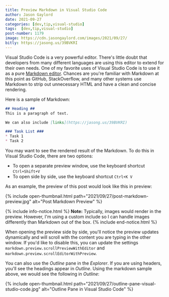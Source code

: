 ```yaml
---
title: Preview Markdown in Visual Studio Code
author: Jason Gaylord
date: 2021-09-27
categories: [dev,tip,visual-studio]
tags:  [dev,tip,visual-studio]
post-number: 1179
image: https://cdn.jasongaylord.com/images/2021/09/27/
bitly: https://jasong.us/39BVKRI
---
```


Visual Studio Code is a very powerful editor. There's little doubt that developers from many different languages are using this editor to extend for their own needs. One of my favorite uses of Visual Studio Code is to use it as a pure [Markdown editor](https://jasong.us/3AGrvVp). Chances are you're familiar with Markdown at this point as GitHub, StackOverflow, and many other systems use Markdown to strip out unnecessary HTML and have a clean and concise rendering. 

Here is a sample of Markdown:

```md
## Heading ##
This is a paragraph of text. 

We can also include [links](https://jasong.us/39BVKRI)

### Task List ###
* Task 1
* Task 2
```

You may want to see the rendered result of the Markdown. To do this in Visual Studio Code, there are two options:

* To open a separate preview window, use the keyboard shortcut `Ctrl+Shift+V`
* To open side by side, use the keyboard shortcut `Ctrl+K V`

As an example, the preview of this post would look like this in preview:

{% include open-thumbnail.html path="2021/09/27/post-markdown-preview.jpg" alt="Post Markdown Preview" %}

{% include info-notice.html %}
<strong>Note:</strong> Typically, images would render in the preview. However, I'm using a custom include so I can handle images differently than Markdown out of the box.
{% include end-notice.html %}

When opening the preview side by side, you'll notice the preview updates dynamically and will scroll with the content you are typing in the other window. If you'd like to disable this, you can update the settings `markdown.preview.scrollPreviewWithEditor` and `markdown.preview.scrollEditorWithPreview`.

You can also use the _Outline_ pane in the _Explorer_. If you are using headers, you'll see the headings appear in _Outline_. Using the markdown sample above, we would see the following in _Outline_:

{% include open-thumbnail.html path="2021/09/27/outline-pane-visual-studio-code.jpg" alt="Outline Pane in Visual Studio Code" %}